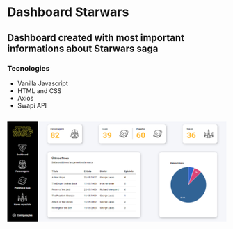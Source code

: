 # Dashboard Starwars

## Dashboard created with most important informations about Starwars saga

### Tecnologies
- Vanilla Javascript
- HTML and CSS
- Axios
- Swapi API

##
![](assets/starwars.png)

